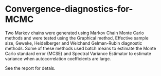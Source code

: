 # Convergence-diagnostics-for-MCMC
Two Markov chains were generated using Markov Chain Monte Carlo methods and were tested using the Graphical method, Effective sample size, Geweke, Heidelberger and Welchand Gelman-Rubin diagnostic methods. Some of these methods used batch means to estimate the Monte Carlo standard error (MCSE) and Spectral Variance Estimator to estimate variance when autocorrelation coefficients are large.

See the report for detals.
